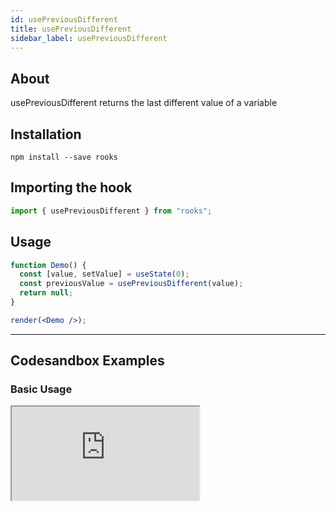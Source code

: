 ```yaml
---
id: usePreviousDifferent
title: usePreviousDifferent
sidebar_label: usePreviousDifferent
---
```


## About

usePreviousDifferent returns the last different value of a variable

[//]: # "Main"

## Installation

    npm install --save rooks

## Importing the hook

```javascript
import { usePreviousDifferent } from "rooks";
```

## Usage

```jsx
function Demo() {
  const [value, setValue] = useState(0);
  const previousValue = usePreviousDifferent(value);
  return null;
}

render(<Demo />);
```

---

## Codesandbox Examples

### Basic Usage

<iframe src="https://codesandbox.io/embed/usepreviousdifferent-cvnhh?fontsize=14&hidenavigation=1&theme=dark"
   style={{
    width: "100%",
    height: 500,
    border: 0,
    borderRadius: 4,
    overflow: "hidden"
  }} 
title="usePreviousDifferent"
allow="accelerometer; ambient-light-sensor; camera; encrypted-media; geolocation; gyroscope; hid; microphone; midi; payment; usb; vr; xr-spatial-tracking"
sandbox="allow-forms allow-modals allow-popups allow-presentation allow-same-origin allow-scripts"
/>

## Join Bhargav's discord server

You can click on the floating discord icon at the bottom right of the screen and talk to us in our server.
